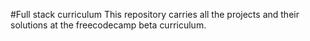 #Full stack curriculum
This repository carries all the projects and their solutions at the freecodecamp beta curriculum.